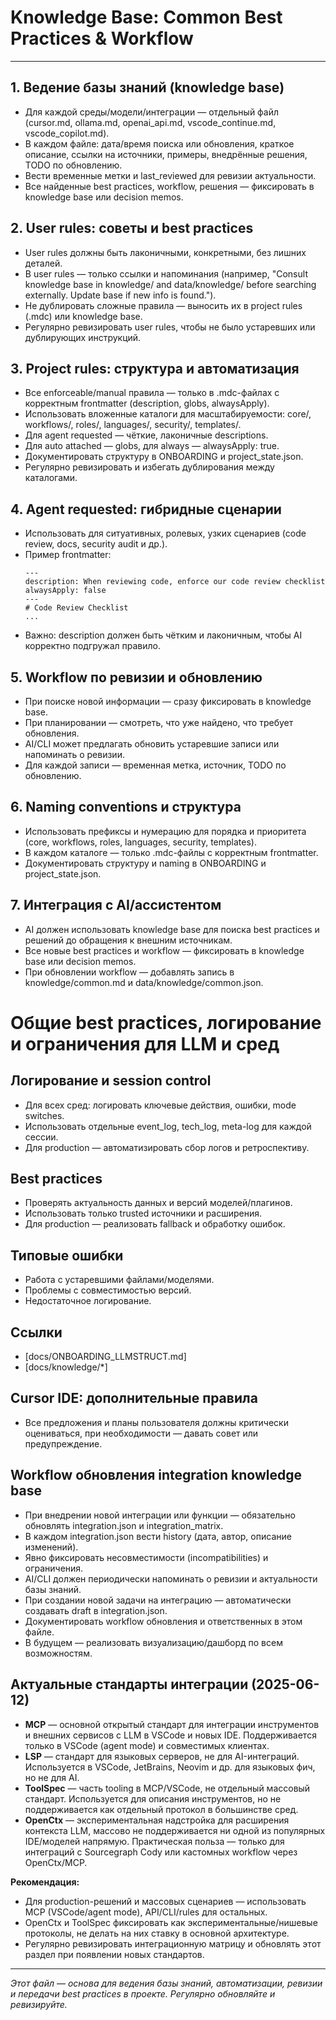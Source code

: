 # Knowledge Base: Common Best Practices & Workflow

---

## 1. Ведение базы знаний (knowledge base)
- Для каждой среды/модели/интеграции — отдельный файл (cursor.md, ollama.md, openai_api.md, vscode_continue.md, vscode_copilot.md).
- В каждом файле: дата/время поиска или обновления, краткое описание, ссылки на источники, примеры, внедрённые решения, TODO по обновлению.
- Вести временные метки и last_reviewed для ревизии актуальности.
- Все найденные best practices, workflow, решения — фиксировать в knowledge base или decision memos.

## 2. User rules: советы и best practices
- User rules должны быть лаконичными, конкретными, без лишних деталей.
- В user rules — только ссылки и напоминания (например, "Consult knowledge base in knowledge/ and data/knowledge/ before searching externally. Update base if new info is found.").
- Не дублировать сложные правила — выносить их в project rules (.mdc) или knowledge base.
- Регулярно ревизировать user rules, чтобы не было устаревших или дублирующих инструкций.

## 3. Project rules: структура и автоматизация
- Все enforceable/manual правила — только в .mdc-файлах с корректным frontmatter (description, globs, alwaysApply).
- Использовать вложенные каталоги для масштабируемости: core/, workflows/, roles/, languages/, security/, templates/.
- Для agent requested — чёткие, лаконичные descriptions.
- Для auto attached — globs, для always — alwaysApply: true.
- Документировать структуру в ONBOARDING и project_state.json.
- Регулярно ревизировать и избегать дублирования между каталогами.

## 4. Agent requested: гибридные сценарии
- Использовать для ситуативных, ролевых, узких сценариев (code review, docs, security audit и др.).
- Пример frontmatter:
  ```
  ---
  description: When reviewing code, enforce our code review checklist
  alwaysApply: false
  ---
  # Code Review Checklist
  ...
  ```
- Важно: description должен быть чётким и лаконичным, чтобы AI корректно подгружал правило.

## 5. Workflow по ревизии и обновлению
- При поиске новой информации — сразу фиксировать в knowledge base.
- При планировании — смотреть, что уже найдено, что требует обновления.
- AI/CLI может предлагать обновить устаревшие записи или напоминать о ревизии.
- Для каждой записи — временная метка, источник, TODO по обновлению.

## 6. Naming conventions и структура
- Использовать префиксы и нумерацию для порядка и приоритета (core, workflows, roles, languages, security, templates).
- В каждом каталоге — только .mdc-файлы с корректным frontmatter.
- Документировать структуру и naming в ONBOARDING и project_state.json.

## 7. Интеграция с AI/ассистентом
- AI должен использовать knowledge base для поиска best practices и решений до обращения к внешним источникам.
- Все новые best practices и workflow — фиксировать в knowledge base или decision memos.
- При обновлении workflow — добавлять запись в knowledge/common.md и data/knowledge/common.json.

# Общие best practices, логирование и ограничения для LLM и сред

## Логирование и session control
- Для всех сред: логировать ключевые действия, ошибки, mode switches.
- Использовать отдельные event_log, tech_log, meta-log для каждой сессии.
- Для production — автоматизировать сбор логов и ретроспективу.

## Best practices
- Проверять актуальность данных и версий моделей/плагинов.
- Использовать только trusted источники и расширения.
- Для production — реализовать fallback и обработку ошибок.

## Типовые ошибки
- Работа с устаревшими файлами/моделями.
- Проблемы с совместимостью версий.
- Недостаточное логирование.

## Ссылки
- [docs/ONBOARDING_LLMSTRUCT.md]
- [docs/knowledge/*]

## Cursor IDE: дополнительные правила
- Все предложения и планы пользователя должны критически оцениваться, при необходимости — давать совет или предупреждение.

## Workflow обновления integration knowledge base
- При внедрении новой интеграции или функции — обязательно обновлять integration.json и integration_matrix.
- В каждом integration.json вести history (дата, автор, описание изменений).
- Явно фиксировать несовместимости (incompatibilities) и ограничения.
- AI/CLI должен периодически напоминать о ревизии и актуальности базы знаний.
- При создании новой задачи на интеграцию — автоматически создавать draft в integration.json.
- Документировать workflow обновления и ответственных в этом файле.
- В будущем — реализовать визуализацию/дашборд по всем возможностям.

## Актуальные стандарты интеграции (2025-06-12)

- **MCP** — основной открытый стандарт для интеграции инструментов и внешних сервисов с LLM в VSCode и новых IDE. Поддерживается только в VSCode (agent mode) и совместимых клиентах.
- **LSP** — стандарт для языковых серверов, не для AI-интеграций. Используется в VSCode, JetBrains, Neovim и др. для языковых фич, но не для AI.
- **ToolSpec** — часть tooling в MCP/VSCode, не отдельный массовый стандарт. Используется для описания инструментов, но не поддерживается как отдельный протокол в большинстве сред.
- **OpenCtx** — экспериментальная надстройка для расширения контекста LLM, массово не поддерживается ни одной из популярных IDE/моделей напрямую. Практическая польза — только для интеграций с Sourcegraph Cody или кастомных workflow через OpenCtx/MCP.

**Рекомендация:**
- Для production-решений и массовых сценариев — использовать MCP (VSCode/agent mode), API/CLI/rules для остальных.
- OpenCtx и ToolSpec фиксировать как экспериментальные/нишевые протоколы, не делать на них ставку в основной архитектуре.
- Регулярно ревизировать интеграционную матрицу и обновлять этот раздел при появлении новых стандартов.

---

_Этот файл — основа для ведения базы знаний, автоматизации, ревизии и передачи best practices в проекте. Регулярно обновляйте и ревизируйте._ 